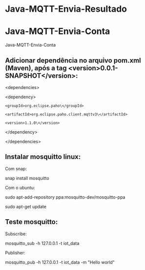 # Java-MQTT-Envia-Resultado

# Java-MQTT-Envia-Conta

Java-MQTT-Envia-Conta


## Adicionar dependência no arquivo pom.xml (Maven), após a tag \<version>0.0.1-SNAPSHOT\</version>:

\<dependencies>
  
  \<dependency>
  
    <groupId>org.eclipse.paho\</groupId>
  
    <artifactId>org.eclipse.paho.client.mqttv3\</artifactId>
  
    <version>1.1.0\</version>
  
  \</dependency>
  
\</dependencies>    


## Instalar mosquitto linux:

Com snap:

snap install mosquitto

Com o ubuntu:

sudo apt-add-repository ppa:mosquitto-dev/mosquitto-ppa

sudo apt-get update

## Teste mosquitto:

Subscribe:

mosquitto_sub -h 127.0.0.1 -t iot_data

Publisher:

mosquitto_pub -h 127.0.0.1 -t iot_data -m "Hello world"
